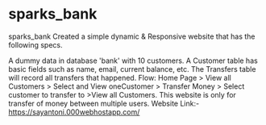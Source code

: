 # sparks_bank
sparks_bank
Created a simple dynamic & Responsive website that has the following specs.

A dummy data in database 'bank' with 10 customers.
A Customer table has basic fields such as name, email, current balance, etc. The Transfers table will record all transfers that happened.
Flow: Home Page > View all Customers > Select and View oneCustomer > Transfer Money > Select customer to transfer to >View all Customers.
This website is only for transfer of money between multiple users.
Website Link:-https://sayantoni.000webhostapp.com/
